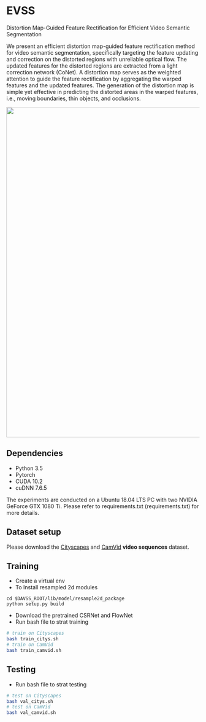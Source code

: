 # EVSS
Distortion Map-Guided Feature Rectification for Efficient Video Semantic Segmentation

We present an efficient distortion map-guided feature rectification method for video semantic segmentation, specifically targeting the feature updating and correction on the distorted regions with unreliable optical flow. The updated features for the distorted regions are extracted from a light correction network (CoNet). A distortion map serves as the weighted attention to guide the feature rectification by aggregating the warped features and the updated features. The generation of the distortion map is simple yet effective in predicting the distorted areas in the warped features, i.e., moving boundaries, thin objects, and occlusions. 

<img src="./figure/figure-4.png" width="860"/>

## Dependencies

- Python 3.5
- Pytorch
- CUDA 10.2 
- cuDNN 7.6.5

The experiments are conducted on a Ubuntu 18.04 LTS PC with two NVIDIA GeForce GTX 1080 Ti. Please refer to requirements.txt (requirements.txt) for more details.

## Dataset setup

Please download the [Cityscapes](https://www.cityscapes-dataset.com/) and [CamVid](http://mi.eng.cam.ac.uk/research/projects/VideoRec/CamVid//) **video sequences** dataset.

## Training
- Create a virtual env
- To Install resampled 2d modules
```
cd $DAVSS_ROOT/lib/model/resample2d_package
python setup.py build
```
- Download the pretrained CSRNet and FlowNet
- Run bash file to strat training
````bash
# train on Cityscapes
bash train_citys.sh
# train on CamVid
bash train_camvid.sh
````

## Testing
- Run bash file to strat testing
````bash
# test on Cityscapes
bash val_citys.sh
# test on CamVid
bash val_camvid.sh
````
